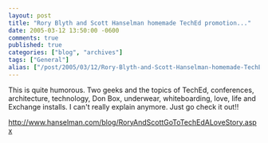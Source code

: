 ```yaml
---
layout: post
title: "Rory Blyth and Scott Hanselman homemade TechEd promotion..."
date: 2005-03-12 13:50:00 -0600
comments: true
published: true
categories: ["blog", "archives"]
tags: ["General"]
alias: ["/post/2005/03/12/Rory-Blyth-and-Scott-Hanselman-homemade-TechEd-promotion", "/post/2005/03/12/rory-blyth-and-scott-hanselman-homemade-teched-promotion"]
---
```

<!-- more -->
<P>This is quite humorous. Two geeks and the topics of TechEd, conferences, architecture, technology, Don Box, underwear, whiteboarding, love, life and Exchange installs. I can't really explain anymore. Just go check it out!!</P><A href="http://www.hanselman.com/blog/RoryAndScottGoToTechEdALoveStory.aspx">http://www.hanselman.com/blog/RoryAndScottGoToTechEdALoveStory.aspx</A>
